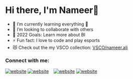 # Hi there, I'm Nameer👋 

- 🌱 I’m currently learning everything 🤣
- 👯 I’m looking to collaborate with others
- 🥅 2022 Goals: Learn more about BI
- ⚡ Fun fact: I love to code and play esports
- 😻 Check out the my VSCO collection: [VSCO/nameer.ali](https://vsco.co/nameerali/gallery)

### Connect with me:

[![website](./img/linkedin-light.svg)](https://www.linkedin.com/in/syednameerali#gh-light-mode-only)
[![website](./img/linkedin-dark.svg)](https://www.linkedin.com/in/syednameerali#gh-dark-mode-only)
&nbsp;&nbsp;
[![website](./img/instagram-light.svg)](https://www.instagram.com/nameer.ali#gh-light-mode-only)
[![website](./img/instagram-dark.svg)](https://www.instagram.com/nameer.ali#gh-dark-mode-only)


[instagram]: https://www.instagram.com/nameer.ali/
[linkedin]: https://www.linkedin.com/in/syednameerali/

